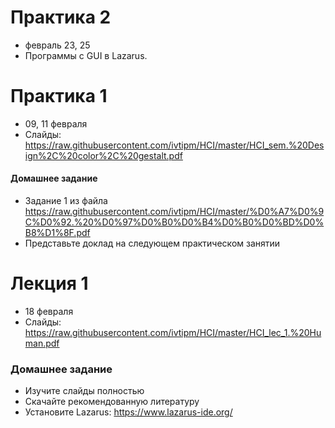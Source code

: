 # Практика 2
- февраль 23, 25
- Программы с GUI в Lazarus.

# Практика 1
- 09, 11 февраля
- Слайды: https://raw.githubusercontent.com/ivtipm/HCI/master/HCI_sem.%20Design%2C%20color%2C%20gestalt.pdf

#### Домашнее задание
- Задание 1 из файла
https://raw.githubusercontent.com/ivtipm/HCI/master/%D0%A7%D0%9C%D0%92.%20%D0%97%D0%B0%D0%B4%D0%B0%D0%BD%D0%B8%D1%8F.pdf
- Представьте доклад на следующем практическом занятии

# Лекция 1
- 18 февраля
- Слайды: https://raw.githubusercontent.com/ivtipm/HCI/master/HCI_lec_1.%20Human.pdf

### Домашнее задание
- Изучите слайды полностью
- Скачайте рекомендованную литературу
- Установите Lazarus: https://www.lazarus-ide.org/
